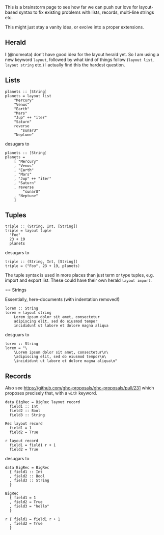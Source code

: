 This is a brainstorm page to see how far we can push our love for layout-based syntax to fix existing problems with lists, records, multi-line strings etc.

This might just stay a vanity idea, or evolve into a proper extensions.

## Herald

I (@nomeata) don’t have good idea for the layout herald yet. So I am using a new keyword `layout`, followed by what kind of things follow (`layout list`, `layout string` etc.) I actually find this the hardest question.

## Lists

```
planets :: [String]
planets = layout list
    "Mercury"
    "Venus"
    "Earth"
    "Mars"
    "Jup" ++ "iter"
    "Saturn"
    reverse
       "sunarU"
    "Neptune"
```
desugars to 
```
planets :: [String]
planets =
    [ "Mercury"
    , "Venus"
    , "Earth"
    , "Mars"
    , "Jup" ++ "iter"
    , "Saturn"
    , reverse
        "sunarU"
    , "Neptune"
    ]
```

## Tuples

```
triple :: (String, Int, [String])
triple = layout tuple
  "Foo"
  23 + 19
  planets
```
desugars to
```
triple :: (String, Int, [String])
triple = ("Foo", 23 + 19, planets)
```

The tuple syntax is used in more places than just term or type tuples, e.g. import and export list. These could have their own herald `layout import`. 

== Strings

Essentially, here-documents (with indentation removed!)

```
lorem :: String
lorem = layout string
    Lorem ipsum dolor sit amet, consectetur
    adipiscing elit, sed do eiusmod tempor
    incididunt ut labore et dolore magna aliqua
```
desguars to 
```
lorem :: String
lorem = "\
    \Lorem ipsum dolor sit amet, consectetur\n\
    \adipiscing elit, sed do eiusmod tempor\n\
    \incididunt ut labore et dolore magna aliqua\n"
```


## Records 

Also see https://github.com/ghc-proposals/ghc-proposals/pull/231 which proposes precisely that, with a `with` keyword.

```
data BigRec = BigRec layout record
  field1 :: Int
  field2 :: Bool
  field3 :: String

Rec layout record
  field1 = 1
  field2 = True

r layout record
  field1 = field1 r + 1
  field2 = True
```
desugars to
```
data BigRec = BigRec
  { field1 :: Int
  , field2 :: Bool
  , field3 :: String
  }

BigRec
  { field1 = 1
  , field2 = True
  , field3 = "hello"
  }

r { field1 = field1 r + 1
  , field2 = True
  }
```
